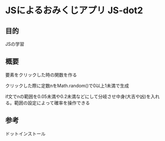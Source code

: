 # JSによるおみくじアプリ JS-dot2

## 目的
JSの学習

## 概要
要素をクリックした時の関数を作る

クリックした際に定数nをMath.random()で0以上1未満で生成

if文でnの範囲を0.05未満や0.2未満などにして分岐させ中身(大吉や凶)を入れる。範囲の設定によって確率を操作できる

## 参考
ドットインストール